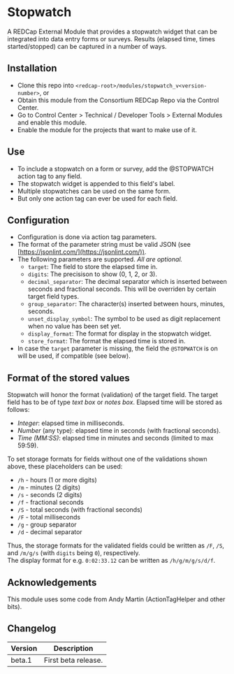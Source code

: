 # Stopwatch

A REDCap External Module that provides a stopwatch widget that can be integrated into data entry forms or surveys. Results (elapsed time, times started/stopped) can be captured in a number of ways.

## Installation

- Clone this repo into `<redcap-root>/modules/stopwatch_v<version-number>`, or
- Obtain this module from the Consortium REDCap Repo via the Control Center.
- Go to Control Center > Technical / Developer Tools > External Modules and enable this module.
- Enable the module for the projects that want to make use of it.

## Use

- To include a stopwatch on a form or survey, add the @STOPWATCH action tag to any field.
- The stopwatch widget is appended to this field's label.
- Multiple stopwatches can be used on the same form.
- But only one action tag can ever be used for each field.

## Configuration

- Configuration is done via action tag parameters.
- The format of the parameter string must be valid JSON (see [https://jsonlint.com/](https://jsonlint.com/)).
- The following parameters are supported. _All are optional._
  - `target`: The field to store the elapsed time in.
  - `digits`: The precisison to show (0, 1, 2, or 3).
  - `decimal_separator`: The decimal separator which is inserted between seconds and fractional seconds. This will be overriden by certain target field types.
  - `group_separator`: The character(s) inserted between hours, minutes, seconds.
  - `unset_display_symbol`: The symbol to be used as digit replacement when no value has been set yet.
  - `display_format`: The format for display in the stopwatch widget.
  - `store_format`: The format the elapsed time is stored in.
- In case the `target` parameter is missing, the field the `@STOPWATCH` is on will be used, if compatible (see below).

## Format of the stored values

Stopwatch will honor the format (validation) of the target field. The target field has to be of type _text box_ or _notes box_.
Elapsed time will be stored as follows:

- _Integer_: elapsed time in milliseconds.
- _Number_ (any type): elapsed time in seconds (with fractional seconds).
- _Time (MM:SS)_: elapsed time in minutes and seconds (limited to max 59:59).

To set storage formats for fields without one of the validations shown above, these placeholders can be used:

- `/h` - hours (1 or more digits)
- `/m` - minutes (2 digits)
- `/s` - seconds (2 digits)
- `/f` - fractional seconds
- `/S` - total seconds (with fractional seconds)
- `/F` - total milliseconds
- `/g` - group separator
- `/d` - decimal separator

Thus, the storage formats for the validated fields could be written as `/F`, `/S`, and `/m/g/s` (with `digits` being `0`), respectively.  
The display format for e.g. `0:02:33.12` can be written as `/h/g/m/g/s/d/f`.

## Acknowledgements

This module uses some code from Andy Martin (ActionTagHelper and other bits).

## Changelog

Version | Description
------- | ---------------------
beta.1  | First beta release.
